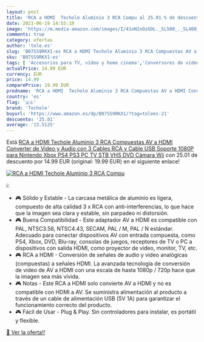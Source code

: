 ```yaml
---
layout: post
title: 'RCA a HDMI  Techole Aluminio 3 RCA Compu al 25.01 % de descuento'
date: 2021-06-19 14:55:19
image: 'https://m.media-amazon.com/images/I/41oNIoOzGDL._SL500_._SL400_.jpg'
comments: true
category: ofertas
author: 'tole.es'
slug: 'B07SS9RKX1-es RCA a HDMI Techole Aluminio 3 RCA Compuestas AV a HDMI...'
sku: 'B07SS9RKX1-es'
tags: [ 'Accesorios para TV, vídeo y home cinema','Conversores de vídeo','Electrónica','TV, vídeo y home cinema','nintendo','ps4','techole','xbox', ]
actualPrice: 14.99 EUR
currency: EUR
price: 14.99
comparePrice: 19.99 EUR
prodname: 'RCA a HDMI  Techole Aluminio 3 RCA Compuestas AV a HDMI Converter de Video y Audio con 3 Cables RCA y Cable USB  Soporte 1080P para Nintendo  Xbox  PS4  PS3  PC  TV  STB  VHS  DVD  Cámara  Wii'
country: 'es'
flag: '🇪🇸'
brand: 'Techole'
buyurl: 'https://www.amazon.es/dp/B07SS9RKX1/?tag=tolees-21'
descuento: '25.01'
average: '13.5125'
---
```


Está [RCA a HDMI  Techole Aluminio 3 RCA Compuestas AV a HDMI Converter de Video y Audio con 3 Cables RCA y Cable USB  Soporte 1080P para Nintendo  Xbox  PS4  PS3  PC  TV  STB  VHS  DVD  Cámara  Wii](https://www.amazon.es/dp/B07SS9RKX1/?tag=tolees-21) con 25.01 de descuento por 14.99 EUR (original: 19.99 EUR) en el siguiente enlace!

[![RCA a HDMI  Techole Aluminio 3 RCA Compu](https://m.media-amazon.com/images/I/41oNIoOzGDL._SL500_._SL400_.jpg)](https://www.amazon.es/dp/B07SS9RKX1/?tag=tolees-21)

ℹ️:

- 🎮 Sólido y Estable - La carcasa metálica de aluminio es ligera, compuesto de alta calidad 3 x RCA con anti-interferencias, lo que hace que la imagen sea clara y estable, sin parpadeo ni distorsión.
- 🎮 Buena Compatibilidad - Este adaptador AV a HDMI es compatible con PAL, NTSC3.58, NTSC4.43, SECAM, PAL / M, PAL / N estándar. Adecuado para conectar dispositivos AV con entrada compuesta, como PS4, Xbox, DVD, Blu-ray, consolas de juegos, receptores de TV o PC a dispositivos con salida HDMI, como proyector de video, monitor, TV, etc.
- 🎮 RCA a HDMI - Conversión de señales de audio y video analógicas (compuestas) a señales HDMI. La avanzada tecnología de conversión de video de AV a HDMI con una escala de hasta 1080p / 720p hace que la imagen sea más vívida.
- 🎮 Notas - Este RCA a HDMI solo convierte AV a HDMI y no es compatible con HDMI a AV. Se suministra alimentación al producto a través de un cable de alimentación USB (5V 1A) para garantizar el funcionamiento correcto del producto.
- 🎮 Fácil de Usar - Plug & Play. Sin controladores para instalar, es portátil y flexible.

[🛒 Ver la oferta!!](https://www.amazon.es/dp/B07SS9RKX1/?tag=tolees-21)
